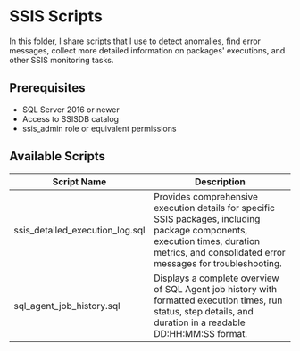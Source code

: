 # SSIS Scripts

In this folder, I share scripts that I use to detect anomalies, find error messages, collect more detailed information on packages' executions, and other SSIS monitoring tasks.

## Prerequisites

- SQL Server 2016 or newer
- Access to SSISDB catalog
- ssis_admin role or equivalent permissions

## Available Scripts

| Script Name | Description |
|-------------|-------------|
| ssis_detailed_execution_log.sql | Provides comprehensive execution details for specific SSIS packages, including package components, execution times, duration metrics, and consolidated error messages for troubleshooting. |
| sql_agent_job_history.sql | Displays a complete overview of SQL Agent job history with formatted execution times, run status, step details, and duration in a readable DD:HH:MM:SS format. |

